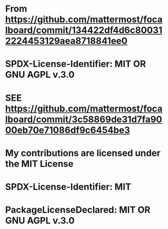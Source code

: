 # From https://github.com/mattermost/focalboard/commit/134422df4d6c800312224453129aea8718841ee0

# SPDX-License-Identifier: MIT OR GNU AGPL v.3.0

# SEE https://github.com/mattermost/focalboard/commit/3c58869de31d7fa9000eb70e71086df9c6454be3

# My contributions are licensed under the MIT License

# SPDX-License-Identifier: MIT

# PackageLicenseDeclared: MIT OR GNU AGPL v.3.0
